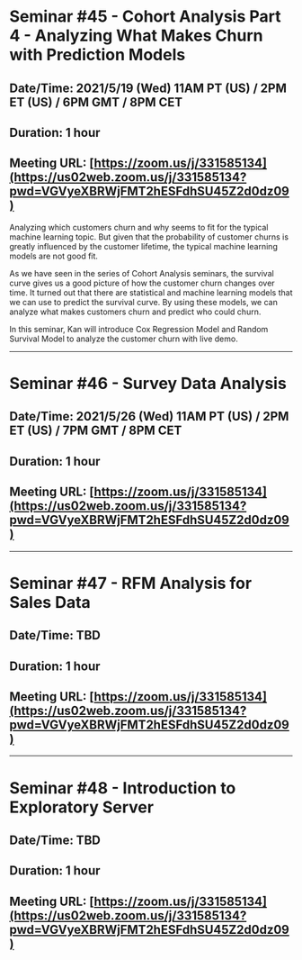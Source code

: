 # Seminar #45 - Cohort Analysis Part 4 - Analyzing What Makes Churn with Prediction Models
## Date/Time: 2021/5/19 (Wed) 11AM PT (US) / 2PM ET (US) / 6PM GMT / 8PM CET
## Duration: 1 hour
## Meeting URL: [https://zoom.us/j/331585134](https://us02web.zoom.us/j/331585134?pwd=VGVyeXBRWjFMT2hESFdhSU45Z2d0dz09)

Analyzing which customers churn and why seems to fit for the typical machine learning topic. But given that the probability of customer churns is greatly influenced by the customer lifetime, the typical machine learning models are not good fit.

As we have seen in the series of Cohort Analysis seminars, the survival curve gives us a good picture of how the customer churn changes over time. It turned out that there are statistical and machine learning models that we can use to predict the survival curve. By using these models, we can analyze what makes customers churn and predict who could churn.

In this seminar, Kan will introduce Cox Regression Model and Random Survival Model to analyze the customer churn with live demo. 

----

# Seminar #46 - Survey Data Analysis
## Date/Time: 2021/5/26 (Wed) 11AM PT (US) / 2PM ET (US) / 7PM GMT / 8PM CET
## Duration: 1 hour
## Meeting URL: [https://zoom.us/j/331585134](https://us02web.zoom.us/j/331585134?pwd=VGVyeXBRWjFMT2hESFdhSU45Z2d0dz09)


----

# Seminar #47 - RFM Analysis for Sales Data
## Date/Time: TBD
## Duration: 1 hour
## Meeting URL: [https://zoom.us/j/331585134](https://us02web.zoom.us/j/331585134?pwd=VGVyeXBRWjFMT2hESFdhSU45Z2d0dz09)


----

# Seminar #48 - Introduction to Exploratory Server
## Date/Time: TBD
## Duration: 1 hour
## Meeting URL: [https://zoom.us/j/331585134](https://us02web.zoom.us/j/331585134?pwd=VGVyeXBRWjFMT2hESFdhSU45Z2d0dz09)
